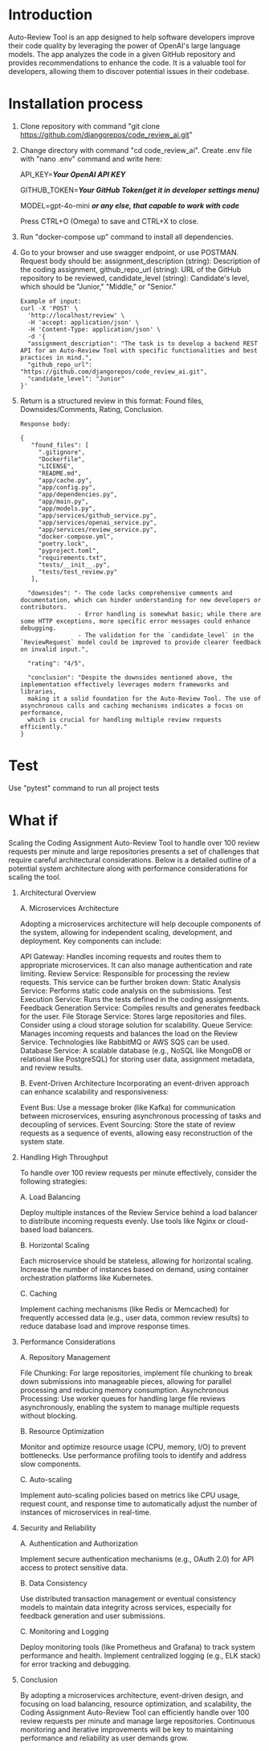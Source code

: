 # Introduction 
Auto-Review Tool is an app designed to help software developers improve
their code quality by leveraging the power of OpenAI's large language models.
The app analyzes the code in a given GitHub repository and provides
recommendations to enhance the code. It is a valuable tool for developers,
allowing them to discover potential issues in their codebase. 

# Installation process
1. Clone repository with command "git clone https://github.com/djangorepos/code_review_ai.git"
2. Change directory with command "cd code_review_ai". Create .env file with "nano .env" command and write here:
   
   API_KEY=***Your OpenAI API KEY***

   GITHUB_TOKEN=***Your GitHub Token(get it in developer settings menu)***
   
   MODEL=gpt-4o-mini ***or any else, that capable to work with code***
    
   Press CTRL+O (Omega) to save and CTRL+X to close.
3. Run "docker-compose up" command to install all dependencies.
4. Go to your browser and use swagger endpoint, or use POSTMAN. Request body should be:
      assignment_description (string): Description of the coding assignment,
      github_repo_url (string): URL of the GitHub repository to be reviewed,
      candidate_level (string): Candidate's level, which should be "Junior," "Middle," or "Senior."
   
       Example of input:
       curl -X 'POST' \
         'http://localhost/review' \
         -H 'accept: application/json' \
         -H 'Content-Type: application/json' \
         -d '{
         "assignment_description": "The task is to develop a backend REST API for an Auto-Review Tool with specific functionalities and best practices in mind.",
         "github_repo_url": "https://github.com/djangorepos/code_review_ai.git",
         "candidate_level": "Junior"
       }'

5. Return is a structured review in this format:
   Found files,
   Downsides/Comments,
   Rating,
   Conclusion.

       Response body:

       {
          "found_files": [
            ".gitignore",
            "Dockerfile",
            "LICENSE",
            "README.md",
            "app/cache.py",
            "app/config.py",
            "app/dependencies.py",
            "app/main.py",
            "app/models.py",
            "app/services/github_service.py",
            "app/services/openai_service.py",
            "app/services/review_service.py",
            "docker-compose.yml",
            "poetry.lock",
            "pyproject.toml",
            "requirements.txt",
            "tests/__init__.py",
            "tests/test_review.py"
          ],

         "downsides": "- The code lacks comprehensive comments and documentation, which can hinder understanding for new developers or contributors.
                       - Error handling is somewhat basic; while there are some HTTP exceptions, more specific error messages could enhance debugging.
                       - The validation for the `candidate_level` in the `ReviewRequest` model could be improved to provide clearer feedback on invalid input.",

         "rating": "4/5",

         "conclusion": "Despite the downsides mentioned above, the implementation effectively leverages modern frameworks and libraries,
         making it a solid foundation for the Auto-Review Tool. The use of asynchronous calls and caching mechanisms indicates a focus on performance,
         which is crucial for handling multiple review requests efficiently."
       }

# Test
   Use "pytest" command to run all project tests

# What if
Scaling the Coding Assignment Auto-Review Tool to handle over 100 review requests per minute and large repositories presents a set of challenges that require careful architectural considerations. Below is a detailed outline of a potential system architecture along with performance considerations for scaling the tool.

1. Architectural Overview

    A. Microservices Architecture
    
    Adopting a microservices architecture will help decouple components of the system, allowing for independent scaling, development, and deployment. Key components can include:
    
    API Gateway: Handles incoming requests and routes them to appropriate microservices. It can also manage authentication and rate limiting.
    Review Service: Responsible for processing the review requests. This service can be further broken down:
    Static Analysis Service: Performs static code analysis on the submissions.
    Test Execution Service: Runs the tests defined in the coding assignments.
    Feedback Generation Service: Compiles results and generates feedback for the user.
    File Storage Service: Stores large repositories and files. Consider using a cloud storage solution for scalability.
    Queue Service: Manages incoming requests and balances the load on the Review Service. Technologies like RabbitMQ or AWS SQS can be used.
    Database Service: A scalable database (e.g., NoSQL like MongoDB or relational like PostgreSQL) for storing user data, assignment metadata, and review results.
    
    B. Event-Driven Architecture
    Incorporating an event-driven approach can enhance scalability and responsiveness:
    
    Event Bus: Use a message broker (like Kafka) for communication between microservices, ensuring asynchronous processing of tasks and decoupling of services.
    Event Sourcing: Store the state of review requests as a sequence of events, allowing easy reconstruction of the system state.

2. Handling High Throughput

   To handle over 100 review requests per minute effectively, consider the following strategies:

   A. Load Balancing

   Deploy multiple instances of the Review Service behind a load balancer to distribute incoming requests evenly. Use tools like Nginx or cloud-based load balancers.

   B. Horizontal Scaling

   Each microservice should be stateless, allowing for horizontal scaling. Increase the number of instances based on demand, using container orchestration platforms like Kubernetes.
   
   C. Caching
   
   Implement caching mechanisms (like Redis or Memcached) for frequently accessed data (e.g., user data, common review results) to reduce database load and improve response times.

3. Performance Considerations
   
   A. Repository Management

   File Chunking: For large repositories, implement file chunking to break down submissions into manageable pieces, allowing for parallel processing and reducing memory consumption.
   Asynchronous Processing: Use worker queues for handling large file reviews asynchronously, enabling the system to manage multiple requests without blocking.
   
   B. Resource Optimization
   
   Monitor and optimize resource usage (CPU, memory, I/O) to prevent bottlenecks. Use performance profiling tools to identify and address slow components.
   
   C. Auto-scaling
   
   Implement auto-scaling policies based on metrics like CPU usage, request count, and response time to automatically adjust the number of instances of microservices in real-time.

4. Security and Reliability
   
    A. Authentication and Authorization
   
    Implement secure authentication mechanisms (e.g., OAuth 2.0) for API access to protect sensitive data.
   
    B. Data Consistency
   
    Use distributed transaction management or eventual consistency models to maintain data integrity across services, especially for feedback generation and user submissions.
   
    C. Monitoring and Logging
   
    Deploy monitoring tools (like Prometheus and Grafana) to track system performance and health. Implement centralized logging (e.g., ELK stack) for error tracking and debugging.

5. Conclusion

    By adopting a microservices architecture, event-driven design, and focusing on load balancing, resource optimization, and scalability, the Coding Assignment Auto-Review Tool can efficiently handle over 100 review requests per minute and manage large repositories. Continuous monitoring and iterative improvements will be key to maintaining performance and reliability as user demands grow.

